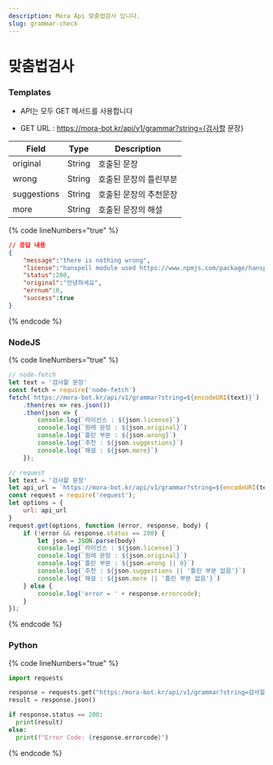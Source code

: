 ```yaml
---
description: Mora Api 맞춤법검사 입니다.
slug: grammar-check
---
```


# 맞춤법검사

### Templates

* API는 모두 GET 메서드를 사용합니다

* GET URL : https://mora-bot.kr/api/v1/grammar?string={검사할 문장}

| Field | Type | Description |
| ------ | ------ | ------ |
| original | String | 호출된 문장 |
| wrong | String | 호출된 문장의 틀린부분 |
| suggestions | String | 호출된 문장의 추천문장 |
| more | String | 호출된 문장의 해설 |

{% code lineNumbers="true" %}
```json
// 응답 내용
{
    "message":"there is nothing wrong",
    "license":"hanspell module used https://www.npmjs.com/package/hanspell",
    "status":200,
    "original":"안녕하세요",
    "errnum":0,
    "success":true
}
```
{% endcode %}

### NodeJS

{% code lineNumbers="true" %}
```javascript
// node-fetch
let text = '검사할 문장'
const fetch = require('node-fetch')
fetch(`https://mora-bot.kr/api/v1/grammar?string=${encodeURI(text)}`)
    .then(res => res.json())
    .then(json => {
        console.log(`라이선스 : ${json.license}`)
        console.log(`원래 문장 : ${json.original}`)
        console.log(`틀린 부분 : ${json.wrong}`)
        console.log(`추천 : ${json.suggestions}`)
        console.log(`해설 : ${json.more}`)
    });

// request
let text = '검사할 문장'
let api_url = `https://mora-bot.kr/api/v1/grammar?string=${encodeURI(text)}`
const request = require('request');
let options = {
    url: api_url
}
request.get(options, function (error, response, body) {
    if (!error && response.status == 200) {
        let json = JSON.parse(body)
        console.log(`라이선스 : ${json.license}`)
        console.log(`원래 문장 : ${json.original}`)
        console.log(`틀린 부분 : ${json.wrong || 0}`)
        console.log(`추천 : ${json.suggestions || '틀린 부분 없음'}`)
        console.log(`해설 : ${json.more || '틀린 부분 없음'}`)
    } else {
        console.log('error = ' + response.errorcode);
    }
});
```
{% endcode %}

### Python

{% code lineNumbers="true" %}
```python
import requests

response = requests.get("https:/mora-bot.kr/api/v1/grammar?string=검사할문장")
result = response.json()

if response.status == 200:
  print(result)
else:
  print(f"Error Code: {response.errorcode}")
```
{% endcode %}
